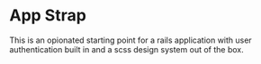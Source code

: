 # App Strap

This is an opionated starting point for a rails application with user authentication built in and a scss design system out of the box. 
